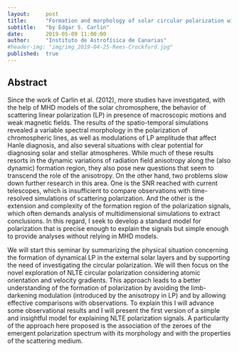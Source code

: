 ```yaml
---
layout:     post
title:      "Formation and morphology of solar circular polarization with dichroism, atomic polarization and velocity gradients"
subtitle:   "by Edgar S. Carlin"
date:       2019-05-09 11:00:00
author:     "Instituto de Astrofísica de Canarias"
#header-img: "img/img_2019-04-25-Rees-Crockford.jpg"
published:  true
---
```


## Abstract
Since the work of Carlin et al. (2012), more studies have investigated, with the help of MHD models of the solar chromosphere, the behavior of scattering linear polarization (LP) in presence of macroscopic motions and weak magnetic fields. The results of the spatio-temporal simulations revealed a variable spectral morphology in the polarization of chromospheric lines, as well as modulations of LP amplitude that affect Hanle diagnosis, and also several situations with clear potential for diagnosing solar and stellar atmospheres. While much of these results resorts in the dynamic variations of radiation field anisotropy along the (also dynamic) formation region, they also pose new questions that seem to transcend the role of the anisotropy. On the other hand, two problems slow down further research in this area. One is the SNR reached with current telescopes, which is insufficient to compare observations with time-resolved simulations of scattering polarization. And the other is the extension and complexity of the formation region of the polarization signals, which often demands analysis of multidimensional simulations to extract conclusions. In this regard, I seek to develop a standard model for polarization that is precise enough to explain the signals but simple enough to provide analyses without relying in MHD models.

We will start this seminar by summarizing the physical situation concerning the formation of dynamical LP in the external solar layers and by supporting the need of investigating the circular polarization. We will then focus on the novel exploration of NLTE circular polarization considering atomic orientation and velocity gradients. This approach leads to a better understanding of the formation of polarization by avoiding the limb-darkening modulation (introduced by the anisotropy in LP) and by allowing effective comparisons with observations. To explain this I will advance some observational results and I will present the first version of a simple and insightful model for explaining NLTE polarization signals. A particularity of the approach here proposed is the association of the zeroes of the emergent polarization spectrum with its morphology and with the properties of the scattering medium.

